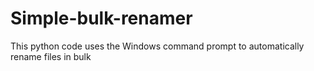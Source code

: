 # Simple-bulk-renamer
This python code uses the Windows command prompt to automatically rename files in bulk
